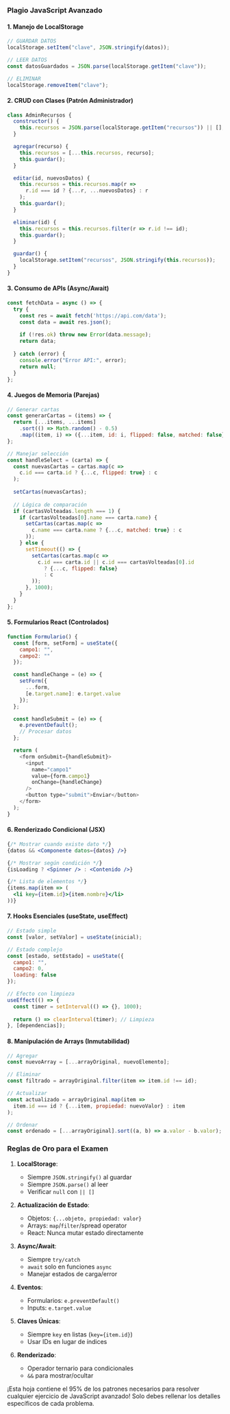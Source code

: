 ### Plagio JavaScript Avanzado

#### **1. Manejo de LocalStorage**
```javascript
// GUARDAR DATOS
localStorage.setItem("clave", JSON.stringify(datos));

// LEER DATOS
const datosGuardados = JSON.parse(localStorage.getItem("clave"));

// ELIMINAR
localStorage.removeItem("clave");
```

#### **2. CRUD con Clases (Patrón Administrador)**
```javascript
class AdminRecursos {
  constructor() {
    this.recursos = JSON.parse(localStorage.getItem("recursos")) || [];
  }

  agregar(recurso) {
    this.recursos = [...this.recursos, recurso];
    this.guardar();
  }

  editar(id, nuevosDatos) {
    this.recursos = this.recursos.map(r => 
      r.id === id ? {...r, ...nuevosDatos} : r
    );
    this.guardar();
  }

  eliminar(id) {
    this.recursos = this.recursos.filter(r => r.id !== id);
    this.guardar();
  }

  guardar() {
    localStorage.setItem("recursos", JSON.stringify(this.recursos));
  }
}
```

#### **3. Consumo de APIs (Async/Await)**
```javascript
const fetchData = async () => {
  try {
    const res = await fetch('https://api.com/data');
    const data = await res.json();
    
    if (!res.ok) throw new Error(data.message);
    return data;
    
  } catch (error) {
    console.error("Error API:", error);
    return null;
  }
};
```

#### **4. Juegos de Memoria (Parejas)**
```javascript
// Generar cartas
const generarCartas = (items) => {
  return [...items, ...items]
    .sort(() => Math.random() - 0.5)
    .map((item, i) => ({...item, id: i, flipped: false, matched: false}));
};

// Manejar selección
const handleSelect = (carta) => {
  const nuevasCartas = cartas.map(c => 
    c.id === carta.id ? {...c, flipped: true} : c
  );
  
  setCartas(nuevasCartas);
  
  // Lógica de comparación
  if (cartasVolteadas.length === 1) {
    if (cartasVolteadas[0].name === carta.name) {
      setCartas(cartas.map(c => 
        c.name === carta.name ? {...c, matched: true} : c
      ));
    } else {
      setTimeout(() => {
        setCartas(cartas.map(c => 
          c.id === carta.id || c.id === cartasVolteadas[0].id 
            ? {...c, flipped: false} 
            : c
        ));
      }, 1000);
    }
  }
};
```

#### **5. Formularios React (Controlados)**
```javascript
function Formulario() {
  const [form, setForm] = useState({
    campo1: "",
    campo2: ""
  });

  const handleChange = (e) => {
    setForm({
      ...form,
      [e.target.name]: e.target.value
    });
  };

  const handleSubmit = (e) => {
    e.preventDefault();
    // Procesar datos
  };

  return (
    <form onSubmit={handleSubmit}>
      <input 
        name="campo1"
        value={form.campo1}
        onChange={handleChange}
      />
      <button type="submit">Enviar</button>
    </form>
  );
}
```

#### **6. Renderizado Condicional (JSX)**
```jsx
{/* Mostrar cuando existe dato */}
{datos && <Componente datos={datos} />}

{/* Mostrar según condición */}
{isLoading ? <Spinner /> : <Contenido />}

{/* Lista de elementos */}
{items.map(item => (
  <li key={item.id}>{item.nombre}</li>
))}
```

#### **7. Hooks Esenciales (useState, useEffect)**
```javascript
// Estado simple
const [valor, setValor] = useState(inicial);

// Estado complejo
const [estado, setEstado] = useState({
  campo1: "",
  campo2: 0,
  loading: false
});

// Efecto con limpieza
useEffect(() => {
  const timer = setInterval(() => {}, 1000);
  
  return () => clearInterval(timer); // Limpieza
}, [dependencias]);
```

#### **8. Manipulación de Arrays (Inmutabilidad)**
```javascript
// Agregar
const nuevoArray = [...arrayOriginal, nuevoElemento];

// Eliminar
const filtrado = arrayOriginal.filter(item => item.id !== id);

// Actualizar
const actualizado = arrayOriginal.map(item => 
  item.id === id ? {...item, propiedad: nuevoValor} : item
);

// Ordenar
const ordenado = [...arrayOriginal].sort((a, b) => a.valor - b.valor);
```

### Reglas de Oro para el Examen
1. **LocalStorage**: 
   - Siempre `JSON.stringify()` al guardar
   - Siempre `JSON.parse()` al leer
   - Verificar `null` con `|| []`

2. **Actualización de Estado**:
   - Objetos: `{...objeto, propiedad: valor}`
   - Arrays: `map`/`filter`/spread operator
   - React: Nunca mutar estado directamente

3. **Async/Await**:
   - Siempre `try/catch`
   - `await` solo en funciones `async`
   - Manejar estados de carga/error

4. **Eventos**:
   - Formularios: `e.preventDefault()`
   - Inputs: `e.target.value`

5. **Claves Únicas**:
   - Siempre `key` en listas (`key={item.id}`)
   - Usar IDs en lugar de índices

6. **Renderizado**:
   - Operador ternario para condicionales
   - `&&` para mostrar/ocultar

¡Esta hoja contiene el 95% de los patrones necesarios para resolver cualquier ejercicio de JavaScript avanzado! Solo debes rellenar los detalles específicos de cada problema.

